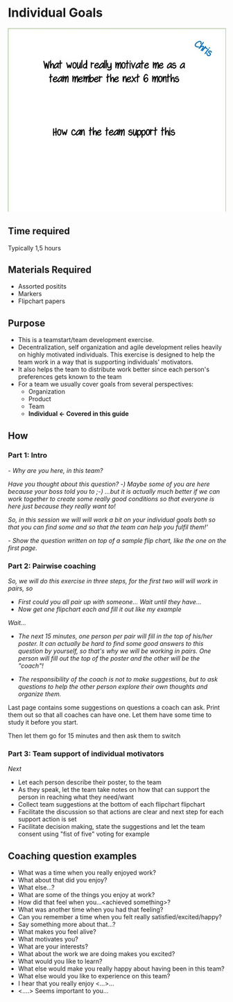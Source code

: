 # Individual Goals

<img src="images/individual-goals.png" >

## Time required

Typically 1,5 hours

## Materials Required

- Assorted positits
- Markers
- Flipchart papers

## Purpose

- This is a teamstart/team development exercise. 
- Decentralization, self organization and agile development relies heavily on highly motivated individuals. This exercise is designed to help the team work in a way that is supporting individuals' motivators.
- It also helps the team to distribute work better since each person's preferences gets known to the team
- For a team we usually cover goals from several perspectives:
  - Organization
  - Product
  - Team
  - **Individual &lt;- Covered in this guide**


## How

### Part 1: Intro

*- Why are you here, in this team?*

*Have you thought about this question? -) Maybe some of you are here because your boss told you to ;-) ...but it is actually much better if we can work together to create some really good conditions so that everyone is here just because they really want to!*

*So, in this session we will will work a bit on your individual goals both so that you can find some and so that the team can help you fulfil them!'*

*- Show the question written on top of a sample flip chart, like the one on the first page.*

### Part 2: Pairwise coaching

*So, we will do this exercise in three steps, for the first two will will work in pairs, so*

*   *First could you all pair up with someone… Wait until they have...*
*   *Now get one flipchart each and fill it out like my example*

*Wait...*

*   *The next 15 minutes, one person per pair will fill in the top of his/her poster. It can actually be hard to find some good answers to this question by yourself, so that's why we will be working in pairs. One person will fill out the top of the poster and the other will be the "coach"!*
    
*   *The responsibility of the coach is not to make suggestions, but to ask questions to help the other person explore their own thoughts and organize them.*

Last page contains some suggestions on questions a coach can ask. Print them out so that all coaches can have one. Let them have some time to study it before you start.

Then let them go for 15 minutes and then ask them to switch

### Part 3: Team support of individual motivators

*Next*

  - Let each person describe their poster, to the team
  - As they speak, let the team take notes on how that can support the person in reaching what they need/want
  - Collect team suggestions at the bottom of each flipchart flipchart
  - Facilitate the discussion so that actions are clear and next step for each support action is set
  - Facilitate decision making, state the suggestions and let the team consent using "fist of five" voting for example

## Coaching question examples

  - What was a time when you really enjoyed work?
  - What about that did you enjoy?
  - What else...?
  - What are some of the things you enjoy at work?
  - How did that feel when you...&lt;achieved something&gt;?
  - What was another time when you had that feeling?
  - Can you remember a time when you felt really satisfied/excited/happy?
  - Say something more about that...?
  - What makes you feel alive?
  - What motivates you?
  - What are your interests?
  - What about the work we are doing makes you excited?
  - What would you like to learn?
  - What else would make you really happy about having been in this team?
  - What else would you like to experience on this team?
  - I hear that you really enjoy &lt;...&gt;...
  - &lt;....&gt; Seems important to you...

